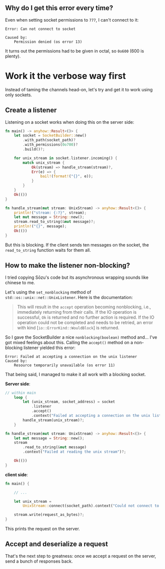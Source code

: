 ## Why do I get this error every time?

Even when setting socket permissions to `777`, I can't connect to it:

```
Error: Can not connect to socket

Caused by:
    Permission denied (os error 13)
```

It turns out the permissions had to be given in octal, so `0o600` (600 is plenty).

# Work it the verbose way first

Instead of taming the channels head-on, let's try and get it to work using only sockets.

## Create a listener

Listening on a socket works when doing this on the server side:

```rust
fn main() -> anyhow::Result<()> {
    let socket = SocketBuilder::new()
        .with_path(socket_path)?
        .with_permissions(0o700)?
        .build()?;

    for unix_stream in socket.listener.incoming() {
        match unix_stream {
            Ok(stream) => handle_stream(stream)?,
            Err(e) => {
                bail!(format!("{}", e));
            }
        }
    }
    Ok(())
}

fn handle_stream(mut stream: UnixStream) -> anyhow::Result<()> {
    println!("stream: {:?}", stream);
    let mut message = String::new();
    stream.read_to_string(&mut message)?;
    println!("{}", message);
    Ok(())
}
```

But this is blocking. If the client sends ten messages on the socket, the `read_to_string` function waits for them all.

## How to make the listener non-blocking?

I tried copying Sōzu's code but its asynchronous wrapping sounds like chinese to me.

Let's using the `set_nonblocking` method of `std::os::unix::net::UnixListener`.
Here is the documentation:

> This will result in the `accept` operation becoming nonblocking,
> i.e., immediately returning from their calls. If the IO operation is
> successful, `Ok` is returned and no further action is required. If the
> IO operation could not be completed and needs to be retried, an error
> with kind [`io::ErrorKind::WouldBlock`] is returned.

So I gave the SocketBuilder a nice `nonblocking(boolean)` method and… I've got mixed feelings about this. Calling the `accept()` method on a non-blocking listener yielded this error:

    Error: Failed at accepting a connection on the unix listener
    Caused by:
        Resource temporarily unavailable (os error 11)

That being said, I managed to make it all work with a blocking socket.

**Server side**:

```rust
// within main
    loop {
        let (unix_stream, socket_address) = socket
            .listener
            .accept()
            .context("Failed at accepting a connection on the unix listener")?;
        handle_stream(unix_stream)?;
    }

fn handle_stream(mut stream: UnixStream) -> anyhow::Result<()> {
    let mut message = String::new();
    stream
        .read_to_string(&mut message)
        .context("Failed at reading the unix stream")?;

    Ok(())
}
```

**client side**:

```rust
fn main() {

    // ...

    let unix_stream =
        UnixStream::connect(socket_path).context("Could not connect to unix socket")?;

    stream.write(request_as_bytes)?;
}
```

This prints the request on the server.

## Accept and deserialize a request

That's the next step to greatness: once we accept a request on the server, send a bunch of responses back.